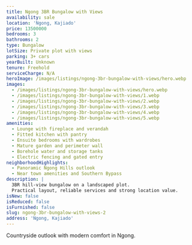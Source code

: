 ```yaml
---
title: Ngong 3BR Bungalow with Views
availability: sale
location: 'Ngong, Kajiado'
price: 13500000
bedrooms: 3
bathrooms: 2
type: Bungalow
lotSize: Private plot with views
parking: 3+ cars
yearBuilt: Unknown
tenure: Freehold
serviceCharge: N/A
heroImage: /images/listings/ngong-3br-bungalow-with-views/hero.webp
images:
  - /images/listings/ngong-3br-bungalow-with-views/hero.webp
  - /images/listings/ngong-3br-bungalow-with-views/1.webp
  - /images/listings/ngong-3br-bungalow-with-views/2.webp
  - /images/listings/ngong-3br-bungalow-with-views/3.webp
  - /images/listings/ngong-3br-bungalow-with-views/4.webp
  - /images/listings/ngong-3br-bungalow-with-views/5.webp
amenities:
  - Lounge with fireplace and verandah
  - Fitted kitchen with pantry
  - Ensuite bedrooms with wardrobes
  - Mature garden and perimeter wall
  - Borehole water and storage tanks
  - Electric fencing and gated entry
neighborhoodHighlights:
  - Panoramic Ngong Hills outlook
  - Near town amenities and Southern Bypass
description: |
  3BR hill-view bungalow on a landscaped plot.
  Practical layout, reliable services and strong location value.
isNew: false
isReduced: false
isFurnished: false
slug: ngong-3br-bungalow-with-views-2
address: 'Ngong, Kajiado'
---
```

Countryside outlook with modern comfort in Ngong.
